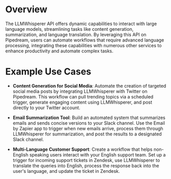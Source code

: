 # Overview

The LLMWhisperer API offers dynamic capabilities to interact with large language models, streamlining tasks like content generation, summarization, and language translation. By leveraging this API on Pipedream, users can automate workflows that require advanced language processing, integrating these capabilities with numerous other services to enhance productivity and automate complex tasks.

# Example Use Cases

- **Content Generation for Social Media**: Automate the creation of targeted social media posts by integrating LLMWhisperer with Twitter on Pipedream. This workflow can pull trending topics via a scheduled trigger, generate engaging content using LLMWhisperer, and post directly to your Twitter account.

- **Email Summarization Tool**: Build an automated system that summarizes emails and sends concise versions to your Slack channel. Use the Email by Zapier app to trigger when new emails arrive, process them through LLMWhisperer for summarization, and post the results to a designated Slack channel.

- **Multi-Language Customer Support**: Create a workflow that helps non-English speaking users interact with your English support team. Set up a trigger for incoming support tickets in Zendesk, use LLMWhisperer to translate the queries into English, process the response back into the user's language, and update the ticket in Zendesk.
